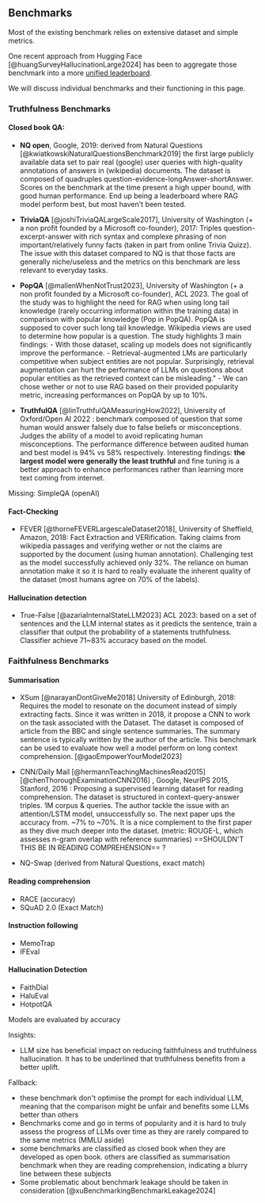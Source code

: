 ## Benchmarks

Most of the existing benchmark relies on extensive dataset and simple metrics.

One recent approach  from Hugging Face [@huangSurveyHallucinationLarge2024] has been to aggregate those benchmark into a more [unified leaderboard](https://huggingface.co/spaces/open-llm-leaderboard/open_llm_leaderboard#/).

We will discuss individual benchmarks and their functioning in this page. 
### Truthfulness Benchmarks

#### Closed book QA:

- **NQ open**, Google, 2019: derived from Natural Questions [@kwiatkowskiNaturalQuestionsBenchmark2019] the first large publicly available data set to pair real (google) user queries with high-quality annotations of answers in (wikipedia) documents.
  The dataset is composed of quadruples question-evidence-longAnswer-shortAnswer. Scores on the benchmark at the time present a high upper bound, with good human performance.
  End up being a leaderboard where RAG model perform best, but most haven't been tested.
  
- **TriviaQA** [@joshiTriviaQALargeScale2017], University of Washington (+ a non profit founded by a Microsoft co-founder), 2017: Triples question-excerpt-answer with rich syntax  and complexe phrasing of non important/relatively funny facts (taken in part from online Trivia Quizz).
  The issue with this dataset compared to NQ is that those facts are generally niche/useless and the metrics on this benchmark are less relevant to everyday tasks.
  
- **PopQA** [@mallenWhenNotTrust2023], University of Washington (+ a non profit founded by a Microsoft co-founder), ACL 2023.
  The goal of the study was to highlight the need for RAG when using long tail knowledge (rarely occurring information within the training data) in comparison with popular knowledge (Pop in PopQA).
  PopQA is supposed to cover such long tail knowledge. Wikipedia views are used to determine how popular is a question.
  The study highlights 3 main findings: 
	  - With those dataset, scaling up models does not significantly improve the performance.
	  - Retrieval-augmented LMs are particularly competitive when subject entities are not popular. Surprisingly, retrieval augmentation can hurt the performance of  LLMs on questions about popular entities as the retrieved context can be misleading."
	  - We can chose wether or not to use RAG based on their provided popularity metric, increasing performances on PopQA by up to 10%.

- **TruthfulQA** [@linTruthfulQAMeasuringHow2022], University of Oxford/Open AI 2022 : benchmark composed of question that some human would answer falsely due to false beliefs or misconceptions. Judges the ability of a model to avoid replicating human misconceptions. 
  The performance difference between audited human and best model is 94% vs 58% respectively.
  Interesting findings: **the largest model were generally the least truthful** and fine tuning is a better approach to enhance performances rather than learning more text coming from internet.

Missing: SimpleQA (openAI)
#### Fact-Checking

- FEVER [@thorneFEVERLargescaleDataset2018], University of Sheffield, Amazon, 2018: Fact Extraction and VERification. Taking claims from wikipedia passages and verifying wether or not the claims are supported by the document (using human annotation).  Challenging test as the model successfully achieved only 32%.
  The reliance on human annotation make it so it is hard to really evaluate the inherent quality of the dataset (most humans agree on 70% of the labels).

#### Hallucination detection

- True-False [@azariaInternalStateLLM2023] ACL 2023: based on a set of sentences and the LLM internal states as it predicts the sentence, train a classifier that output the probability of a statements truthfulness. Classifier achieve 71~83% accuracy based on the model.

### Faithfulness Benchmarks

#### Summarisation

- XSum [@narayanDontGiveMe2018] University of Edinburgh, 2018: Requires the model to resonate on the document instead of simply extracting facts.
  Since it was written in 2018, it propose a CNN to work on the task associated with the Dataset.
  The dataset is composed of article from the BBC and single sentence summaries. The summary sentence is typically written by the author of the article.
  This benchmark can be used to evaluate how well a model perform on long context comprehension. [@gaoEmpowerYourModel2023]
  
- CNN/Daily Mail [@hermannTeachingMachinesRead2015] [@chenThoroughExaminationCNN2016] , Google, NeurIPS 2015, Stanford, 2016 :
  Proposing a supervised learning dataset for reading comprehension. The dataset is structured in context-query-answer triples.
  1M corpus & queries.
  The author tackle the issue with an  attention/LSTM model, unsuccessfully so.
  The next paper ups the accuracy from. ~7% to ~70%. It is a nice complement to the first paper as they dive much deeper into the dataset.
  (metric: ROUGE-L, which assesses n-gram overlap with reference summaries)
  ==SHOULDN'T THIS BE IN READING COMPREHENSION== ?
  
- NQ-Swap (derived from Natural Questions, exact match)

#### Reading comprehension

- RACE (accuracy)
- SQuAD 2.0 (Exact Match)

#### Instruction following

- MemoTrap
- IFEval

#### Hallucination Detection

- FaithDial
- HaluEval
- HotpotQA

Models are evaluated by accuracy



Insights:
- LLM size has beneficial impact on reducing faithfulness and truthfulness hallucination. It has to be underlined that truthfulness benefits from a better uplift.

Fallback:
- these benchmark don't optimise the prompt for each individual LLM, meaning that the comparison might be unfair and benefits some LLMs better than others
- Benchmarks come and go in terms of popularity and it is hard to truly assess the progress of LLMs over time as they are rarely compared to the same metrics (MMLU aside)
- some benchmarks are classified as closed book when they are developed as open book. others are classified as summarisation benchmark when they are reading comprehension, indicating a blurry line between these subjects
- Some problematic about benchmark leakage should be taken in consideration [@xuBenchmarkingBenchmarkLeakage2024]
